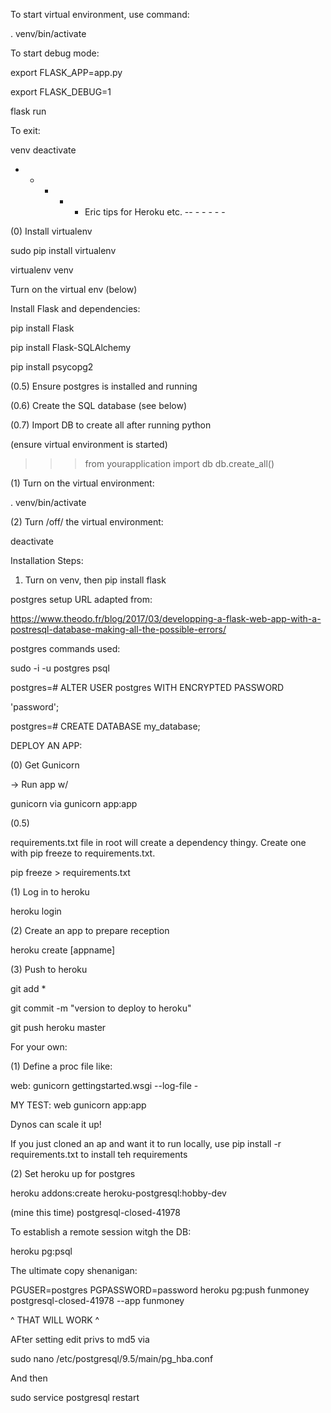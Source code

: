 To start virtual environment, use command:

. venv/bin/activate

To start debug mode:

export FLASK_APP=app.py 

export FLASK_DEBUG=1 

flask run

To exit:

venv deactivate

- - - - - Eric tips for Heroku etc. -- - - - - -

(0) Install virtualenv

sudo pip install virtualenv

virtualenv venv

Turn on the virtual env (below)

Install Flask and dependencies:

pip install Flask

pip install Flask-SQLAlchemy

pip install psycopg2

(0.5) Ensure postgres is installed and running

(0.6) Create the SQL database (see below)

(0.7) Import DB to create all after running python

(ensure virtual environment is started)
>>> from yourapplication import db
>>> db.create_all()


(1) Turn on the virtual environment:

. venv/bin/activate

(2) Turn /off/ the virtual environment:

deactivate

Installation Steps:

1. Turn on venv, then pip install flask

postgres setup URL adapted from: 

https://www.theodo.fr/blog/2017/03/developping-a-flask-web-app-with-a-postresql-database-making-all-the-possible-errors/

postgres commands used:

sudo -i -u postgres psql

postgres=# ALTER USER postgres WITH ENCRYPTED PASSWORD

'password';

postgres=# CREATE DATABASE my_database;

DEPLOY AN APP:

(0) Get Gunicorn

-> Run app w/ 

gunicorn via gunicorn app:app 

(0.5)

requirements.txt file in root will create a dependency thingy. Create one with pip freeze to requirements.txt. 

pip freeze > requirements.txt

(1) Log in to heroku

heroku login

(2) Create an app to prepare reception 

heroku create [appname]


(3) Push to heroku

git add *

git commit -m "version to deploy to heroku"

git push heroku master

For your own:

(1) Define a proc file like:

web: gunicorn gettingstarted.wsgi --log-file -

MY TEST: web gunicorn app:app

Dynos can scale it up! 



If you just cloned an ap and want it to run locally, use pip install -r requirements.txt to install teh requirements

(2) Set heroku up for postgres

heroku addons:create heroku-postgresql:hobby-dev

(mine this time) postgresql-closed-41978

To establish a remote session witgh the DB:

heroku pg:psql

The ultimate copy shenanigan:

PGUSER=postgres PGPASSWORD=password heroku pg:push funmoney postgresql-closed-41978 --app funmoney

^ THAT WILL WORK ^ 

AFter setting edit privs to md5 via

sudo nano /etc/postgresql/9.5/main/pg_hba.conf

And then 

sudo service postgresql restart